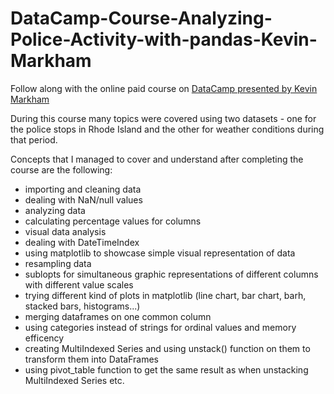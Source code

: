 # DataCamp-Course-Analyzing-Police-Activity-with-pandas-Kevin-Markham

Follow along with the online paid course on [DataCamp presented by Kevin Markham](https://app.datacamp.com/learn/courses/analyzing-police-activity-with-pandas?irclickid=QMCwVk0QHzO8We1WeX2xP32SUkA1XCUG4y9PyI0&irgwc=1&utm_medium=affiliate&utm_source=impact&utm_campaign=000000_1-2850254_2-mix_3-all_4-na_5-na_6-na_7-mp_8-affl-ip_9-na_10-bau_11-Data%20School&utm_content=ONLINE_TRACKING_LINK)

During this course many topics were covered using two datasets - one for the police stops in Rhode Island and the other for weather conditions during that period.

Concepts that I managed to cover and understand after completing the course are the following:
* importing and cleaning data
* dealing with NaN/null values
* analyzing data
* calculating percentage values for columns
* visual data analysis
* dealing with DateTimeIndex
* using matplotlib to showcase simple visual representation of data
* resampling data
* sublopts for simultaneous graphic representations of different columns with different value scales
* trying different kind of plots in matplotlib (line chart, bar chart, barh, stacked bars, histograms...)
* merging dataframes on one common column
* using categories instead of strings for ordinal values and memory efficency
* creating MultiIndexed Series and using unstack() function on them to transform them into DataFrames
* using pivot_table function to get the same result as when unstacking MultiIndexed Series etc.
